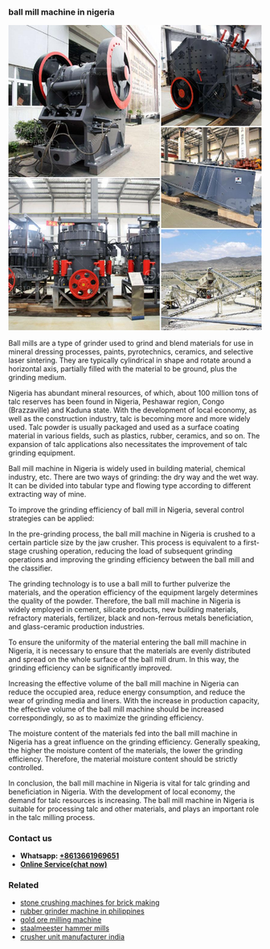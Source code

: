 <h3>ball mill machine in nigeria</h3><img src='1708332455.jpg' alt=''><p>Ball mills are a type of grinder used to grind and blend materials for use in mineral dressing processes, paints, pyrotechnics, ceramics, and selective laser sintering. They are typically cylindrical in shape and rotate around a horizontal axis, partially filled with the material to be ground, plus the grinding medium.</p><p>Nigeria has abundant mineral resources, of which, about 100 million tons of talc reserves has been found in Nigeria, Peshawar region, Congo (Brazzaville) and Kaduna state. With the development of local economy, as well as the construction industry, talc is becoming more and more widely used. Talc powder is usually packaged and used as a surface coating material in various fields, such as plastics, rubber, ceramics, and so on. The expansion of talc applications also necessitates the improvement of talc grinding equipment.</p><p>Ball mill machine in Nigeria is widely used in building material, chemical industry, etc. There are two ways of grinding: the dry way and the wet way. It can be divided into tabular type and flowing type according to different extracting way of mine.</p><p>To improve the grinding efficiency of ball mill in Nigeria, several control strategies can be applied:</p><p>In the pre-grinding process, the ball mill machine in Nigeria is crushed to a certain particle size by the jaw crusher. This process is equivalent to a first-stage crushing operation, reducing the load of subsequent grinding operations and improving the grinding efficiency between the ball mill and the classifier.</p><p>The grinding technology is to use a ball mill to further pulverize the materials, and the operation efficiency of the equipment largely determines the quality of the powder. Therefore, the ball mill machine in Nigeria is widely employed in cement, silicate products, new building materials, refractory materials, fertilizer, black and non-ferrous metals beneficiation, and glass-ceramic production industries.</p><p>To ensure the uniformity of the material entering the ball mill machine in Nigeria, it is necessary to ensure that the materials are evenly distributed and spread on the whole surface of the ball mill drum. In this way, the grinding efficiency can be significantly improved.</p><p>Increasing the effective volume of the ball mill machine in Nigeria can reduce the occupied area, reduce energy consumption, and reduce the wear of grinding media and liners. With the increase in production capacity, the effective volume of the ball mill machine should be increased correspondingly, so as to maximize the grinding efficiency.</p><p>The moisture content of the materials fed into the ball mill machine in Nigeria has a great influence on the grinding efficiency. Generally speaking, the higher the moisture content of the materials, the lower the grinding efficiency. Therefore, the material moisture content should be strictly controlled.</p><p>In conclusion, the ball mill machine in Nigeria is vital for talc grinding and beneficiation in Nigeria. With the development of local economy, the demand for talc resources is increasing. The ball mill machine in Nigeria is suitable for processing talc and other materials, and plays an important role in the talc milling process.</p><h3>Contact us</h3><ul><li><strong>Whatsapp:&nbsp;<a href="https://wa.me/8613661969651">+8613661969651</a></strong></li><li><a href="https://swt.shibang-china.com/?git&amp;zhl&amp;ball mill machine in nigeria"><strong>Online Service(chat now)</strong></a></li></ul><h3>Related</h3><ul><li><a href='stone crushing machines for brick making.md'>stone crushing machines for brick making</a></li><li><a href='rubber grinder machine in philippines.md'>rubber grinder machine in philippines</a></li><li><a href='gold ore milling machine.md'>gold ore milling machine</a></li><li><a href='staalmeester hammer mills.md'>staalmeester hammer mills</a></li><li><a href='crusher unit manufacturer india.md'>crusher unit manufacturer india</a></li></ul>